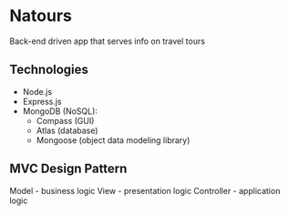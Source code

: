 # Natours

Back-end driven app that serves info on travel tours

## Technologies

- Node.js
- Express.js
- MongoDB (NoSQL):
  - Compass (GUI)
  - Atlas (database)
  - Mongoose (object data modeling library)

## MVC Design Pattern

Model - business logic
View - presentation logic
Controller - application logic
